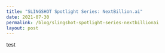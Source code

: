 ```yaml
---
title: "SLINGSHOT Spotlight Series: NextBillion.ai"
date: 2021-07-30
permalink: /blog/slingshot-spotlight-series-nextbillionai
layout: post
---
```


test